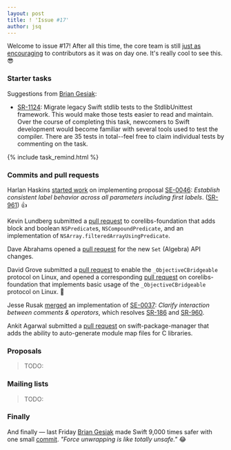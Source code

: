 ```yaml
---
layout: post
title: ! 'Issue #17'
author: jsq
---
```


Welcome to issue #17! After all this time, the core team is still [just as encouraging](https://github.com/apple/swift/pull/2001#issuecomment-204765081) to contributors as it was on day one. It's really cool to see this. 😎

<!--excerpt-->

### Starter tasks

Suggestions from [Brian Gesiak](https://github.com/SwiftWeekly/swiftweekly.github.io/issues/30):

- [SR-1124](https://bugs.swift.org/browse/SR-1124): Migrate legacy Swift stdlib tests to the StdlibUnittest framework. This would make those tests easier to read and maintain. Over the course of completing this task, newcomers to Swift development would become familiar with several tools used to test the compiler. There are 35 tests in total--feel free to claim individual tests by commenting on the task.

{% include task_remind.html %}

### Commits and pull requests

Harlan Haskins [started work](https://github.com/apple/swift/pull/2001) on implementing proposal [SE-0046](https://github.com/apple/swift-evolution/blob/master/proposals/0046-first-label.md): *Establish consistent label behavior across all parameters including first labels*. ([SR-961](https://bugs.swift.org/browse/SR-961)) 👍

Kevin Lundberg submitted a [pull request](https://github.com/apple/swift-corelibs-foundation/pull/127) to corelibs-foundation that adds block and boolean `NSPredicate`s, `NSCompoundPredicate`, and an implementation of `NSArray.filteredArrayUsingPredicate`.

Dave Abrahams opened a [pull request](https://github.com/apple/swift/pull/2002) for the new `Set` (Algebra) API changes.

David Grove submitted a [pull request](https://github.com/apple/swift/pull/1994) to enable the `_ObjectiveCBridgeable` protocol on Linux, and opened a corresponding [pull request](https://github.com/apple/swift-corelibs-foundation/pull/303) on corelibs-foundation that implements basic usage of the `_ObjectiveCBridgeable` protocol on Linux. 🙌

Jesse Rusak [merged](https://github.com/apple/swift/pull/1732) an implementation of [SE-0037](https://github.com/apple/swift-evolution/blob/master/proposals/0037-clarify-comments-and-operators.md): *Clarify interaction between comments & operators*, which resolves [SR-186](https://bugs.swift.org/browse/SR-186) and [SR-960](https://bugs.swift.org/browse/SR-960).

Ankit Agarwal submitted a [pull request](https://github.com/apple/swift-package-manager/pull/219) on swift-package-manager that adds the ability to auto-generate module map files for C libraries.

### Proposals

> TODO:

### Mailing lists

> TODO:

### Finally

And finally &mdash; last Friday [Brian Gesiak](https://twitter.com/modocache/status/715703413112176640) made Swift 9,000 times safer with one small [commit](https://github.com/modocache/swift/commit/e5ebd2e9d98eadb7bbddfcdbbf1a1064eb07a9f1). *"Force unwrapping is like totally unsafe."* 😂
